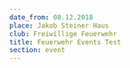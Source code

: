 ```yaml
---
date_from: 08.12.2018
place: Jakob Steiner Haus
club: Freiwillige Feuerwehr
title: Feuerwehr Events Test
section: event
---
```

